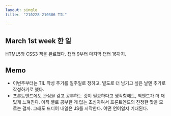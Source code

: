 ```yaml
---
layout: single
title:  "210228-210306 TIL"

---
```


## March 1st week 한 일

HTML5와 CSS3 책을 완료했다. 챕터 9부터 마지막 챕터 16까지.

## Memo

- 이번주부터는 TIL 작성 주기를 일주일로 정하고, 별도로 더 남기고 싶은 날엔 추가로 작성하기로 했다.
- 프론트엔드에도 관심을 갖고 공부하는 것이 필요하다고 생각함에도, 백엔드가 더 재밌게 느껴진다. 아직 별로 공부한 게 없는 초심자여서 프론트엔드의 진정한 맛을 모르는 걸까. 그래도 드디어 내일은 JS를 시작한다. 어떤 언어일지 기대된다.